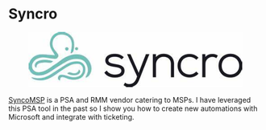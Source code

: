 # Syncro

<figure><img src="../../.gitbook/assets/Syncrologo.jpg" alt=""><figcaption></figcaption></figure>

[SyncoMSP](https://syncromsp.com/) is a PSA and RMM vendor catering to MSPs. I have leveraged this PSA tool in the past so I show you how to create new automations with Microsoft and integrate with ticketing.&#x20;
